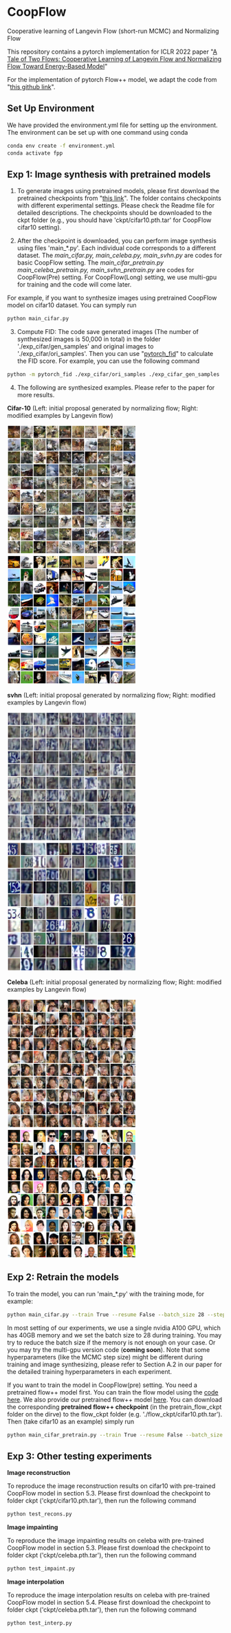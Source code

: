 # CoopFlow
Cooperative learning of Langevin Flow (short-run MCMC) and Normalizing Flow

This repository contains a pytorch implementation for ICLR 2022 paper "[A Tale of Two Flows: Cooperative Learning of Langevin Flow and Normalizing Flow Toward Energy-Based Model](https://openreview.net/forum?id=31d5RLCUuXC&referrer=%5BAuthor%20Console%5D(%2Fgroup%3Fid%3DICLR.cc%2F2022%2FConference%2FAuthors%23your-submissions))"

For the implementation of pytorch Flow++ model, we adapt the code from "[this github link](https://github.com/chrischute/flowplusplus)".

## Set Up Environment
We have provided the environment.yml file for setting up the environment. The environment can be set up with one command using conda

```bash
conda env create -f environment.yml
conda activate fpp
```

## Exp 1: Image synthesis with pretrained models
1. To generate images using pretrained models, please first download the pretrained checkpoints from "[this link](https://drive.google.com/drive/folders/1NY5NA7wIguuGEnH4jo-vQ4f4fxFyC-58?usp=sharing)". The folder contains checkpoints with different experimental settings. Please check the Readme file for detailed descriptions. The checkpoints should be downloaded to the ckpt folder (e.g., you should have 'ckpt/cifar10.pth.tar' for CoopFlow cifar10 setting).

2. After the checkpoint is downloaded, you can perform image synthesis using files 'main_\*.py'. Each individual code corresponds to a different dataset. The *main_cifar.py, main_celeba.py, main_svhn.py* are codes for basic CoopFlow setting. The *main_cifar_pretrain.py main_celeba_pretrain.py, main_svhn_pretrain.py* are codes for CoopFlow(Pre) setting. For CoopFlow(Long) setting, we use multi-gpu for training and the code will come later.  

For example, if you want to synthesize images using pretrained CoopFlow model on cifar10 dataset. You can symply run
```bash
python main_cifar.py
```

3. Compute FID: The code save generated images (The number of synthesized images is 50,000 in total) in the folder './exp_cifar/gen_samples' and original images to './exp_cifar/ori_samples'. Then you can use "[pytorch_fid](https://github.com/mseitzer/pytorch-fid)" to calculate the FID score. For example, you can use the following command
```bash
python -m pytorch_fid ./exp_cifar/ori_samples ./exp_cifar_gen_samples
```

4. The following are synthesized examples. Please refer to the paper for more results.

**Cifar-10** (Left: initial proposal generated by normalizing flow; Right: modified examples by Langevin flow) 

<img src="/images/cifar_flow.png" width="300"/> <img src="/images/Cifar10.png" width="300"/> 

**svhn** (Left: initial proposal generated by normalizing flow; Right: modified examples by Langevin flow) 

<img src="/images/SVHN_flow35.png" width="300"/> <img src="/images/SVHN.png" width="300"/>

**Celeba** (Left: initial proposal generated by normalizing flow; Right: modified examples by Langevin flow) 

<img src="/images/Celeba_flow44.png" width="300"/> <img src="/images/Celeba32.png" width="300"/>


## Exp 2: Retrain the models
To train the model, you can run 'main_\*.py' with the training mode, for example:
```bash
python main_cifar.py --train True --resume False --batch_size 28 --step_size 0.03
```
In most setting of our experiments, we use a single nvidia A100 GPU, which has 40GB memory and we set the batch size to 28 during training. You may try to reduce the batch size if the memory is not enough on your case. Or you may try the multi-gpu version code (**coming soon**).
Note that some hyperparameters (like the MCMC step size) might be different during training and image synthesizing, please refer to Section A.2 in our paper for the detailed training hyperparameters in each experiment.

If you want to train the model in CoopFlow(pre) setting. You need a pretrained flow++ model first. You can train the flow model using the [code here](https://github.com/chrischute/flowplusplus). We also provide our pretrained flow++ model [here](https://drive.google.com/drive/folders/1NY5NA7wIguuGEnH4jo-vQ4f4fxFyC-58?usp=sharing). You can download the corresponding **pretrained flow++ checkpoint** (in the pretrain_flow_ckpt folder on the dirve) to the flow_ckpt folder (e.g. './flow_ckpt/cifar10.pth.tar'). Then  (take cifar10 as an example) simply run
```bash
python main_cifar_pretrain.py --train True --resume False --batch_size 28 --step_size 0.03
```



## Exp 3: Other testing experiments
**Image reconstruction**

To reproduce the image reconstruction results on cifar10 with pre-trained CoopFlow model in section 5.3. Please first download the checkpoint to folder ckpt ('ckpt/cifar10.pth.tar'), then run the following command
```bash
python test_recons.py
```

**Image impainting**

To reproduce the image impainting results on celeba with pre-trained CoopFlow model in section 5.3. Please first download the checkpoint to folder ckpt ('ckpt/celeba.pth.tar'), then run the following command
```bash
python test_impaint.py
```

**Image interpolation**

To reproduce the image interpolation results on celeba with pre-trained CoopFlow model in section 5.4. Please first download the checkpoint to folder ckpt ('ckpt/celeba.pth.tar'), then run the following command
```bash
python test_interp.py
```

